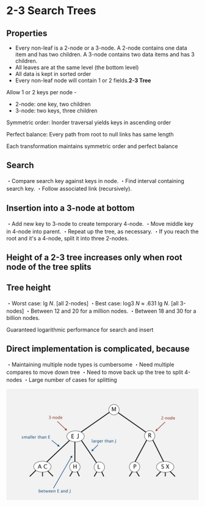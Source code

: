 # 2-3 Search Trees

## Properties

- Every non-leaf is a 2-node or a 3-node. A 2-node contains one data item and has two children. A 3-node contains two data items and has 3 children.
- All leaves are at the same level (the bottom level)
- All data is kept in sorted order
- Every non-leaf node will contain 1 or 2 fields.**2-3 Tree**

Allow 1 or 2 keys per node -

- 2-node: one key, two children
- 3-node: two keys, three children

Symmetric order: Inorder traversal yields keys in ascending order

Perfect balance: Every path from root to null links has same length

Each transformation maintains symmetric order and perfect balance

## Search

・Compare search key against keys in node.
・Find interval containing search key.
・Follow associated link (recursively).

## Insertion into a 3-node at bottom

・Add new key to 3-node to create temporary 4-node.
・Move middle key in 4-node into parent.
・Repeat up the tree, as necessary.
・If you reach the root and it's a 4-node, split it into three 2-nodes.

## Height of a 2-3 tree increases only when root node of the tree splits

## Tree height

・Worst case: lg *N*. [all 2-nodes]
・Best case: log3 *N* ≈ .631 lg *N*. [all 3-nodes]
・Between 12 and 20 for a million nodes.
・Between 18 and 30 for a billion nodes.

Guaranteed logarithmic performance for search and insert

## Direct implementation is complicated, because

・Maintaining multiple node types is cumbersome
・Need multiple compares to move down tree
・Need to move back up the tree to split 4-nodes
・Large number of cases for splitting

![image](../../media/2-3-Search-Trees-image1.jpg)
